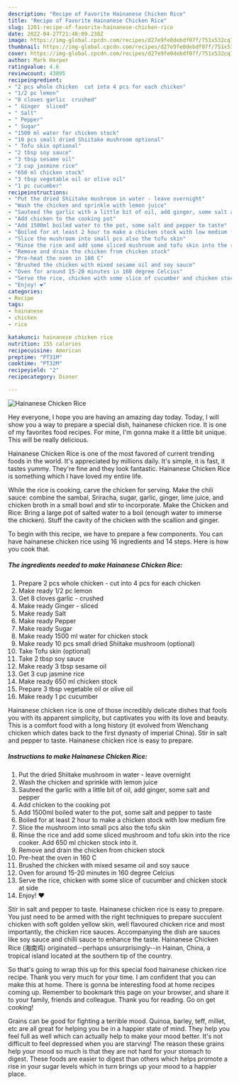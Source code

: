 ```yaml
---
description: "Recipe of Favorite Hainanese Chicken Rice"
title: "Recipe of Favorite Hainanese Chicken Rice"
slug: 1201-recipe-of-favorite-hainanese-chicken-rice
date: 2022-04-27T21:48:09.238Z
image: https://img-global.cpcdn.com/recipes/d27e9fe0debdf07f/751x532cq70/hainanese-chicken-rice-recipe-main-photo.jpg
thumbnail: https://img-global.cpcdn.com/recipes/d27e9fe0debdf07f/751x532cq70/hainanese-chicken-rice-recipe-main-photo.jpg
cover: https://img-global.cpcdn.com/recipes/d27e9fe0debdf07f/751x532cq70/hainanese-chicken-rice-recipe-main-photo.jpg
author: Mark Harper
ratingvalue: 4.6
reviewcount: 43895
recipeingredient:
- "2 pcs whole chicken  cut into 4 pcs for each chicken"
- "1/2 pc lemon"
- "8 cloves garlic  crushed"
- " Ginger  sliced"
- " Salt"
- " Pepper"
- " Sugar"
- "1500 ml water for chicken stock"
- "10 pcs small dried Shiitake mushroom optional"
- " Tofu skin optional"
- "2 tbsp soy sauce"
- "3 tbsp sesame oil"
- "3 cup jasmine rice"
- "650 ml chicken stock"
- "3 tbsp vegetable oil or olive oil"
- "1 pc cucumber"
recipeinstructions:
- "Put the dried Shiitake mushroom in water - leave overnight"
- "Wash the chicken and sprinkle with lemon juice"
- "Sauteed the garlic with a little bit of oil, add ginger, some salt and pepper"
- "Add chicken to the cooking pot"
- "Add 1500ml boiled water to the pot, some salt and pepper to taste"
- "Boiled for at least 2 hour to make a chicken stock with low medium fire"
- "Slice the mushroom into small pcs also the tofu skin"
- "Rinse the rice and add some sliced mushroom and tofu skin into the rice cooker. Add 650 ml chicken stock into it."
- "Remove and drain the chicken from chicken stock"
- "Pre-heat the oven in 160 C"
- "Brushed the chicken with mixed sesame oil and soy sauce"
- "Oven for around 15-20 minutes in 160 degree Celcius"
- "Serve the rice, chicken with some slice of cucumber and chicken stock at side"
- "Enjoy! ❤️"
categories:
- Recipe
tags:
- hainanese
- chicken
- rice

katakunci: hainanese chicken rice 
nutrition: 155 calories
recipecuisine: American
preptime: "PT31M"
cooktime: "PT32M"
recipeyield: "2"
recipecategory: Dinner

---
```



![Hainanese Chicken Rice](https://img-global.cpcdn.com/recipes/d27e9fe0debdf07f/751x532cq70/hainanese-chicken-rice-recipe-main-photo.jpg)

Hey everyone, I hope you are having an amazing day today. Today, I will show you a way to prepare a special dish, hainanese chicken rice. It is one of my favorites food recipes. For mine, I'm gonna make it a little bit unique. This will be really delicious.

Hainanese Chicken Rice is one of the most favored of current trending foods in the world. It's appreciated by millions daily. It's simple, it is fast, it tastes yummy. They're fine and they look fantastic. Hainanese Chicken Rice is something which I have loved my entire life.

While the rice is cooking, carve the chicken for serving. Make the chili sauce: combine the sambal, Sriracha, sugar, garlic, ginger, lime juice, and chicken broth in a small bowl and stir to incorporate. Make the Chicken and Rice: Bring a large pot of salted water to a boil (enough water to immerse the chicken). Stuff the cavity of the chicken with the scallion and ginger.


To begin with this recipe, we have to prepare a few components. You can have hainanese chicken rice using 16 ingredients and 14 steps. Here is how you cook that.

<!--inarticleads1-->

##### The ingredients needed to make Hainanese Chicken Rice:

1. Prepare 2 pcs whole chicken - cut into 4 pcs for each chicken
1. Make ready 1/2 pc lemon
1. Get 8 cloves garlic - crushed
1. Make ready  Ginger - sliced
1. Make ready  Salt
1. Make ready  Pepper
1. Make ready  Sugar
1. Make ready 1500 ml water for chicken stock
1. Make ready 10 pcs small dried Shiitake mushroom (optional)
1. Take  Tofu skin (optional)
1. Take 2 tbsp soy sauce
1. Make ready 3 tbsp sesame oil
1. Get 3 cup jasmine rice
1. Make ready 650 ml chicken stock
1. Prepare 3 tbsp vegetable oil or olive oil
1. Make ready 1 pc cucumber


Hainanese chicken rice is one of those incredibly delicate dishes that fools you with its apparent simplicity, but captivates you with its love and beauty. This is a comfort food with a long history (it evolved from Wenchang chicken which dates back to the first dynasty of imperial China). Stir in salt and pepper to taste. Hainanese chicken rice is easy to prepare. 

<!--inarticleads2-->

##### Instructions to make Hainanese Chicken Rice:

1. Put the dried Shiitake mushroom in water - leave overnight
1. Wash the chicken and sprinkle with lemon juice
1. Sauteed the garlic with a little bit of oil, add ginger, some salt and pepper
1. Add chicken to the cooking pot
1. Add 1500ml boiled water to the pot, some salt and pepper to taste
1. Boiled for at least 2 hour to make a chicken stock with low medium fire
1. Slice the mushroom into small pcs also the tofu skin
1. Rinse the rice and add some sliced mushroom and tofu skin into the rice cooker. Add 650 ml chicken stock into it.
1. Remove and drain the chicken from chicken stock
1. Pre-heat the oven in 160 C
1. Brushed the chicken with mixed sesame oil and soy sauce
1. Oven for around 15-20 minutes in 160 degree Celcius
1. Serve the rice, chicken with some slice of cucumber and chicken stock at side
1. Enjoy! ❤️


Stir in salt and pepper to taste. Hainanese chicken rice is easy to prepare. You just need to be armed with the right techniques to prepare succulent chicken with soft golden yellow skin, well flavoured chicken rice and most importantly, the chicken rice sauces. Accompanying the dish are sauces like soy sauce and chilli sauce to enhance the taste. Hainanese Chicken Rice (海南鸡) originated--perhaps unsurprisingly--in Hainan, China, a tropical island located at the southern tip of the country. 

So that's going to wrap this up for this special food hainanese chicken rice recipe. Thank you very much for your time. I am confident that you can make this at home. There is gonna be interesting food at home recipes coming up. Remember to bookmark this page on your browser, and share it to your family, friends and colleague. Thank you for reading. Go on get cooking!

Grains can be good for fighting a terrible mood. Quinoa, barley, teff, millet, etc are all great for helping you be in a happier state of mind. They help you feel full as well which can actually help to make your mood better. It's not difficult to feel depressed when you are starving! The reason these grains help your mood so much is that they are not hard for your stomach to digest. These foods are easier to digest than others which helps promote a rise in your sugar levels which in turn brings up your mood to a happier place.

